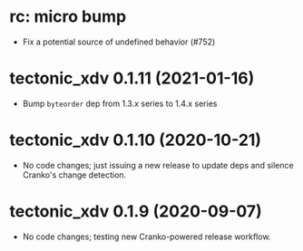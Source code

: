 # rc: micro bump

- Fix a potential source of undefined behavior (#752)


# tectonic_xdv 0.1.11 (2021-01-16)

- Bump `byteorder` dep from 1.3.x series to 1.4.x series


# tectonic_xdv 0.1.10 (2020-10-21)

- No code changes; just issuing a new release to update deps and silence
  Cranko's change detection.


# tectonic_xdv 0.1.9 (2020-09-07)

- No code changes; testing new Cranko-powered release workflow.
